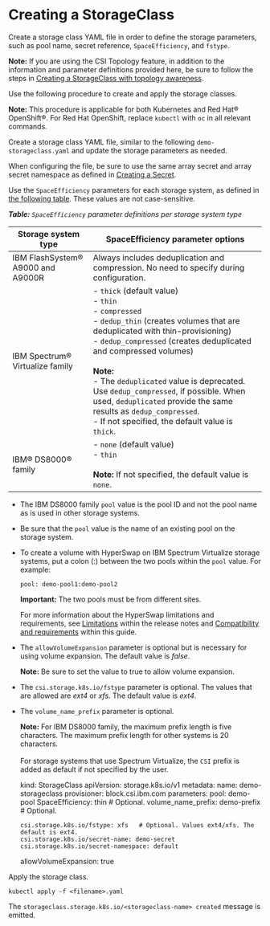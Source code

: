 # Creating a StorageClass

Create a storage class YAML file in order to define the storage parameters, such as pool name, secret reference, `SpaceEfficiency`, and `fstype`.

**Note:** If you are using the CSI Topology feature, in addition to the information and parameter definitions provided here, be sure to follow the steps in [Creating a StorageClass with topology awareness](creating_storageclass_topology_aware.md).

Use the following procedure to create and apply the storage classes.

**Note:** This procedure is applicable for both Kubernetes and Red Hat® OpenShift®. For Red Hat OpenShift, replace `kubectl` with `oc` in all relevant commands.

Create a storage class YAML file, similar to the following `demo-storageclass.yaml` and update the storage parameters as needed.

When configuring the file, be sure to use the same array secret and array secret namespace as defined in [Creating a Secret](creating_secret.md).

Use the `SpaceEfficiency` parameters for each storage system, as defined in [the following table](#spaceefficiency). These values are not case-sensitive.

_<a name=spaceefficiency>**Table:**</a> `SpaceEfficiency` parameter definitions per storage system type_

|Storage system type|SpaceEfficiency parameter options|
|-------------------|---------------------------------|
|IBM FlashSystem® A9000 and A9000R|Always includes deduplication and compression. No need to specify during configuration.|
|IBM Spectrum® Virtualize family|- `thick` (default value)<br />- `thin`<br />- `compressed`<br />- `dedup_thin` (creates volumes that are deduplicated with thin-provisioning)<br />- `dedup_compressed` (creates deduplicated and compressed volumes)<br /><br /> **Note:** <br />- The `deduplicated` value is deprecated. Use `dedup_compressed`, if possible. When used, `deduplicated` provide the same results as `dedup_compressed`.<br />- If not specified, the default value is `thick`.|
|IBM® DS8000® family| - `none` (default value) <br />- `thin`<br /><br /> **Note:** If not specified, the default value is `none`.|

- The IBM DS8000 family `pool` value is the pool ID and not the pool name as is used in other storage systems.
- Be sure that the `pool` value is the name of an existing pool on the storage system.
- To create a volume with HyperSwap on IBM Spectrum Virtualize storage systems, put a colon (:) between the two pools within the `pool` value. For example:
  
  ```
  pool: demo-pool1:demo-pool2 
  ```
   **Important:** The two pools must be from different sites.
   
  For more information about the HyperSwap limitations and requirements, see [Limitations](../release_notes/limitations.md) within the release notes and [Compatibility and requirements](../installation/install_compatibility_requirements.md) within this guide.

- The `allowVolumeExpansion` parameter is optional but is necessary for using volume expansion. The default value is _false_.

  **Note:** Be sure to set the value to true to allow volume expansion.

- The `csi.storage.k8s.io/fstype` parameter is optional. The values that are allowed are _ext4_ or _xfs_. The default value is _ext4_.
- The `volume_name_prefix` parameter is optional.

  **Note:** For IBM DS8000 family, the maximum prefix length is five characters. The maximum prefix length for other systems is 20 characters. <br /><br />For storage systems that use Spectrum Virtualize, the `CSI` prefix is added as default if not specified by the user.

    
    kind: StorageClass
    apiVersion: storage.k8s.io/v1
    metadata:
      name: demo-storageclass
    provisioner: block.csi.ibm.com
    parameters:
      pool: demo-pool
      SpaceEfficiency: thin            # Optional.
      volume_name_prefix: demo-prefix  # Optional.

      csi.storage.k8s.io/fstype: xfs   # Optional. Values ext4/xfs. The default is ext4.
      csi.storage.k8s.io/secret-name: demo-secret
      csi.storage.k8s.io/secret-namespace: default
    allowVolumeExpansion: true
    

Apply the storage class.

  ```
  kubectl apply -f <filename>.yaml
  ```

The `storageclass.storage.k8s.io/<storageclass-name> created` message is emitted.